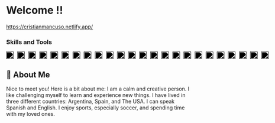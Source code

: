 
# Welcome !!
<a href="https://cristianmancuso.netlify.app/" target="_blank"> https://cristianmancuso.netlify.app/</a> 

### Skills and Tools
<div style="display: flex; gap: 10px;">
  <img src="https://cdn.jsdelivr.net/npm/simple-icons@latest/icons/html5.svg" width="20" style="filter: invert(1) contrast(100%) brightness(0) !important; color:white;" />
  <img src="https://cdn.jsdelivr.net/npm/simple-icons@latest/icons/css3.svg" width="20" style="filter: invert(1) contrast(100%) brightness(0) !important;" />
  <img src="https://cdn.jsdelivr.net/npm/simple-icons@latest/icons/tailwindcss.svg" width="20" style="filter: invert(1) contrast(100%) brightness(0) !important;" />
  <img src="https://cdn.jsdelivr.net/npm/simple-icons@latest/icons/javascript.svg" width="20" style="filter: invert(1) contrast(100%) brightness(0) !important;" />
  <img src="https://cdn.jsdelivr.net/npm/simple-icons@latest/icons/react.svg" width="20" style="filter: invert(1) contrast(100%) brightness(0) !important;" />
  <img src="https://cdn.jsdelivr.net/npm/simple-icons@latest/icons/typescript.svg" width="20" style="filter: invert(1) contrast(100%) brightness(0) !important;" />
  <img src="https://cdn.jsdelivr.net/npm/simple-icons@latest/icons/python.svg" width="20" style="filter: invert(1) contrast(100%) brightness(0) !important;" />
  <img src="https://cdn.jsdelivr.net/npm/simple-icons@latest/icons/wordpress.svg" width="20" style="filter: invert(1) contrast(100%) brightness(0) !important;" />
  <img src="https://cdn.jsdelivr.net/npm/simple-icons@latest/icons/node-dot-js.svg" width="20" style="filter: invert(1) contrast(100%) brightness(0) !important;" />
  <img src="https://cdn.jsdelivr.net/npm/simple-icons@latest/icons/mysql.svg" width="20" style="filter: invert(1) contrast(100%) brightness(0) !important;" />
  <img src="https://cdn.jsdelivr.net/npm/simple-icons@latest/icons/php.svg" width="20" style="filter: invert(1) contrast(100%) brightness(0) !important;" />
  <img src="https://cdn.jsdelivr.net/npm/simple-icons@latest/icons/bootstrap.svg" width="20" style="filter: invert(1) contrast(100%) brightness(0) !important;" />
  <img src="https://cdn.jsdelivr.net/npm/simple-icons@latest/icons/next-dot-js.svg" width="20" style="filter: invert(1) contrast(100%) brightness(0) !important;" />
  <img src="https://cdn.jsdelivr.net/npm/simple-icons@latest/icons/astro.svg" width="20" style="filter: invert(1) contrast(100%) brightness(0) !important;" />
  <img src="https://cdn.jsdelivr.net/npm/simple-icons@latest/icons/vite.svg" width="20" style="filter: invert(1) contrast(100%) brightness(0) !important;" />
  <img src="https://cdn.jsdelivr.net/npm/simple-icons@latest/icons/adobephotoshop.svg" width="20" style="filter: invert(1) contrast(100%) brightness(0) !important;" />
  <img src="https://cdn.jsdelivr.net/npm/simple-icons@latest/icons/adobepremierepro.svg" width="20" style="filter: invert(1) contrast(100%) brightness(0) !important;" />
  <img src="https://cdn.jsdelivr.net/npm/simple-icons@latest/icons/adobeillustrator.svg" width="20" style="filter: invert(1) contrast(100%) brightness(0) !important;" />
  <img src="https://cdn.jsdelivr.net/npm/simple-icons@latest/icons/adobeaftereffects.svg" width="20" style="filter: invert(1) contrast(100%) brightness(0) !important;" />
  <img src="https://cdn.jsdelivr.net/npm/simple-icons@latest/icons/adobexd.svg" width="20" style="filter: invert(1) contrast(100%) brightness(0) !important;" />
  <img src="https://cdn.jsdelivr.net/npm/simple-icons@latest/icons/adobeaudition.svg" width="20" style="filter: invert(1) contrast(100%) brightness(0) !important;" />
  <img src="https://cdn.jsdelivr.net/npm/simple-icons@latest/icons/sketch.svg" width="20" style="filter: invert(1) contrast(100%) brightness(0) !important;" />
  <img src="https://cdn.jsdelivr.net/npm/simple-icons@latest/icons/figma.svg" width="20" style="filter: invert(1) contrast(100%) brightness(0) !important;" />
  <img src="https://cdn.jsdelivr.net/npm/simple-icons@latest/icons/canva.svg" width="20" style="filter: invert(1) contrast(100%) brightness(0) !important;" />
</div>


## 🚀 About Me
Nice to meet you! Here is a bit about me: I am a calm and creative person. I like challenging myself to learn and experience new things. I have lived in three different countries: Argentina, Spain, and The USA. I can speak Spanish and English. I enjoy sports, especially soccer, and spending time with my loved ones.

